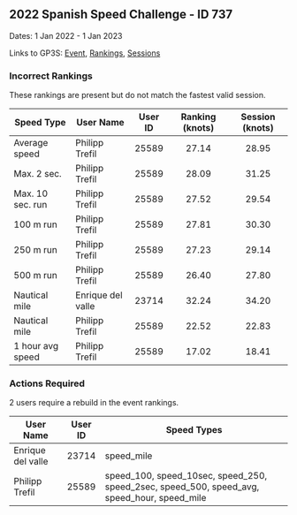 ## 2022 Spanish Speed Challenge - ID 737

Dates: 1 Jan 2022 - 1 Jan 2023

Links to GP3S: [Event](https://www.gps-speedsurfing.com/default.aspx?mnu=event&val=737), [Rankings](https://www.gps-speedsurfing.com/default.aspx?mnu=eventranking&val=737), [Sessions](https://www.gps-speedsurfing.com/default.aspx?mnu=eventsessions&val=737)

### Incorrect Rankings

These rankings are present but do not match the fastest valid session.

| Speed Type | User Name | User ID | Ranking (knots) | Session (knots) |
| ---------- | --------- | :-----: | :-------------: | :-------------: |
| Average speed | Philipp Trefil | 25589 | 27.14 | 28.95 |
| Max. 2 sec. | Philipp Trefil | 25589 | 28.09 | 31.25 |
| Max. 10 sec. run | Philipp Trefil | 25589 | 27.52 | 29.54 |
| 100 m run | Philipp Trefil | 25589 | 27.81 | 30.30 |
| 250 m run | Philipp Trefil | 25589 | 27.23 | 29.14 |
| 500 m run | Philipp Trefil | 25589 | 26.40 | 27.80 |
| Nautical mile | Enrique del valle | 23714 | 32.24 | 34.20 |
| Nautical mile | Philipp Trefil | 25589 | 22.52 | 22.83 |
| 1 hour avg speed | Philipp Trefil | 25589 | 17.02 | 18.41 |

### Actions Required

2 users require a rebuild in the event rankings.

| User Name | User ID | Speed Types |
| --------- | :-----: | ----------- |
| Enrique del valle | 23714 | speed_mile |
| Philipp Trefil | 25589 | speed_100, speed_10sec, speed_250, speed_2sec, speed_500, speed_avg, speed_hour, speed_mile |
